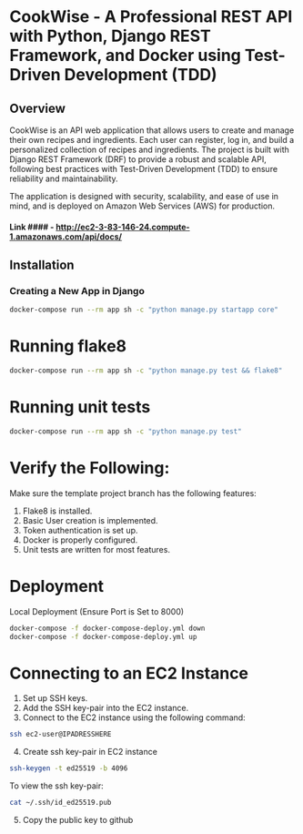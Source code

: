 # CookWise - A Professional REST API with Python, Django REST Framework, and Docker using Test-Driven Development (TDD)

## Overview
CookWise is an API web application that allows users to create and manage their own recipes and ingredients. Each user can register, log in, and build a personalized collection of recipes and ingredients. The project is built with Django REST Framework (DRF) to provide a robust and scalable API, following best practices with Test-Driven Development (TDD) to ensure reliability and maintainability.

The application is designed with security, scalability, and ease of use in mind, and is deployed on Amazon Web Services (AWS) for production.

#### Link #### - http://ec2-3-83-146-24.compute-1.amazonaws.com/api/docs/

## Installation

### Creating a New App in Django
```bash
docker-compose run --rm app sh -c "python manage.py startapp core"
```

# Running flake8

```bash
docker-compose run --rm app sh -c "python manage.py test && flake8"
```

# Running unit tests

```bash
docker-compose run --rm app sh -c "python manage.py test"
```
# Verify the Following:
Make sure the template project branch has the following features:

1. Flake8 is installed.
2. Basic User creation is implemented.
3. Token authentication is set up.
4. Docker is properly configured.
5. Unit tests are written for most features.
   
# Deployment

Local Deployment (Ensure Port is Set to 8000)

```bash
docker-compose -f docker-compose-deploy.yml down
docker-compose -f docker-compose-deploy.yml up
```

# Connecting to an EC2 Instance

1. Set up SSH keys.
2. Add the SSH key-pair into the EC2 instance.
3. Connect to the EC2 instance using the following command:

```bash
ssh ec2-user@IPADRESSHERE
```

4. Create ssh key-pair in EC2 instance

```bash
ssh-keygen -t ed25519 -b 4096
```

To view the ssh key-pair:

```bash
cat ~/.ssh/id_ed25519.pub
```

5. Copy the public key to github
